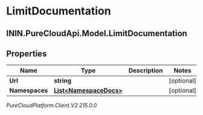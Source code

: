 # LimitDocumentation

## ININ.PureCloudApi.Model.LimitDocumentation

## Properties

|Name | Type | Description | Notes|
|------------ | ------------- | ------------- | -------------|
| **Url** | **string** |  | [optional] |
| **Namespaces** | [**List&lt;NamespaceDocs&gt;**](NamespaceDocs) |  | [optional] |



_PureCloudPlatform.Client.V2 215.0.0_
